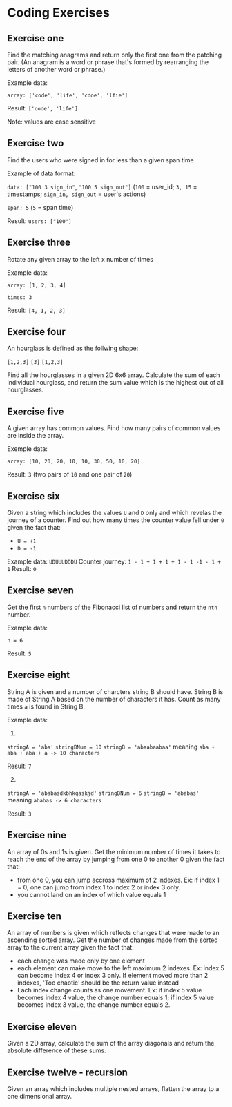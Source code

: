 # Coding Exercises

## Exercise one

Find the matching anagrams and return only the first one from the patching pair. (An anagram is a word or phrase that's formed by rearranging the letters of another word or phrase.)

Example data: 

```array: ['code', 'life', 'cdoe', 'lfie']```

Result: ```['code', 'life']```

Note: values are case sensitive

## Exercise two

Find the users who were signed in for less than a given span time

Example of data format: 

```data: ["100 3 sign_in"```, ```"100 5 sign_out"]``` 
(```100``` = user_id; ```3, 15``` = timestamps; ```sign_in, sign_out``` = user's actions)

```span: 5``` (```5``` = span time)

Result: ```users: ["100"]```

## Exercise three

Rotate any given array to the left x number of times

Example data:

```array: [1, 2, 3, 4]```

```times: 3```

Result: ```[4, 1, 2, 3]```

## Exercise four

An hourglass is defined as the follwing shape:

```[1,2,3]```
  ```[3]```
```[1,2,3]```

Find all the hourglasses in a given 2D 6x6 array. Calculate the sum of each individual hourglass, and return the sum value which is the highest out of all hourglasses.

## Exercise five

A given array has common values. Find how many pairs of common values are inside the array.

Exemple data: 

```array: [10, 20, 20, 10, 10, 30, 50, 10, 20]```

Result: ```3``` (two pairs of ```10``` and one pair of ```20```)

## Exercise six

Given a string which includes the values ```U``` and ```D``` only and which revelas the journey of a counter. Find out how many times the counter value fell under ```0``` given the fact that:

* ```U = +1``` 
* ```D = -1```

Example data: ```UDUUUDDDU```
Counter journey: ```1 - 1 + 1 + 1 + 1 - 1 -1 - 1 + 1```
Result: ```0```

## Exercise seven

Get the first ```n``` numbers of the Fibonacci list of numbers and return the ```nth``` number. 

Example data: 

```n = 6```

Result: ```5```

## Exercise eight

String A is given and a number of charcters string B should have. String B is made of String A based on the number of characters it has. Count as many times ```a``` is found in String B. 

Example data:

1.

```stringA = 'aba'```
```stringBNum = 10```
```stringB = 'abaabaabaa'``` meaning ```aba + aba + aba + a -> 10 characters```

Result: ```7```

2.

```stringA = 'ababasdkbhkqaskjd'```
```stringBNum = 6```
```stringB = 'ababas'``` meaning ```ababas -> 6 characters```

Result: ```3```

## Exercise nine

An array of 0s and 1s is given. Get the minimum number of times it takes to reach the end of the array by jumping from one 0 to another 0 given the fact that:

* from one 0, you can jump accross maximum of 2 indexes. Ex: if index 1 = 0, one can jump from index 1 to index 2 or index 3 only.
* you cannot land on an index of which value equals 1

## Exercise ten

An array of numbers is given which reflects changes that were made to an ascending sorted array. Get the number of changes made from the sorted array to the current array given the fact that:

* each change was made only by one element
* each element can make move to the left maximum 2 indexes. Ex: index 5 can become index 4 or index 3 only. If element moved more than 2 indexes, 'Too chaotic' should be the return value instead
* Each index change counts as one movement. Ex: if index 5 value becomes index 4 value, the change number equals 1; if index 5 value becomes index 3 value, the change number equals 2.

## Exercise eleven

Given a 2D array, calculate the sum of the array diagonals and return the absolute difference of these sums.

## Exercise twelve - recursion

Given an array which includes multiple nested arrays, flatten the array to a one dimensional array.